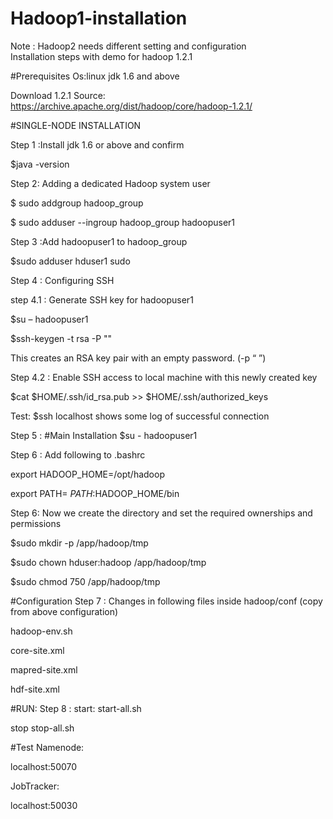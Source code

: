 # Hadoop1-installation
Note : Hadoop2 needs different setting and configuration  
Installation steps with demo for hadoop 1.2.1

#Prerequisites
Os:linux
jdk 1.6 and above

Download 1.2.1
Source: https://archive.apache.org/dist/hadoop/core/hadoop-1.2.1/

#SINGLE-NODE INSTALLATION

Step 1 :Install jdk 1.6 or above and
confirm 

$java -version

Step 2: Adding a dedicated Hadoop system user

$ sudo addgroup hadoop_group

$ sudo adduser --ingroup hadoop_group hadoopuser1

Step 3 :Add hadoopuser1 to hadoop_group 

$sudo adduser hduser1 sudo

Step 4 : Configuring SSH

step 4.1 : Generate SSH key for hadoopuser1

$su – hadoopuser1

$ssh-keygen -t rsa -P ""

This creates  an RSA key pair with an empty password. (-p “ ”)

Step 4.2 : Enable SSH access to local machine with this newly created key

$cat $HOME/.ssh/id_rsa.pub >> $HOME/.ssh/authorized_keys

Test:
$ssh localhost
shows some log of successful connection

Step 5 : #Main Installation
$su - hadoopuser1

Step 6 : Add following to .bashrc

export HADOOP_HOME=/opt/hadoop

export PATH= $PATH:$HADOOP_HOME/bin

Step 6: Now we create the directory and set the required ownerships and permissions

$sudo mkdir -p /app/hadoop/tmp

$sudo chown hduser:hadoop /app/hadoop/tmp

$sudo chmod 750 /app/hadoop/tmp

#Configuration
Step 7 : Changes in following files inside hadoop/conf 
(copy from above configuration)

hadoop-env.sh

core-site.xml

mapred-site.xml

hdf-site.xml

#RUN:
Step 8 :
start:
start-all.sh

stop
stop-all.sh

#Test 
Namenode:

  localhost:50070

JobTracker:

  localhost:50030
